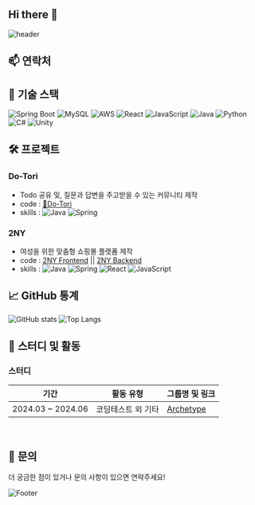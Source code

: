 ## Hi there 👋

<!--
**Rencal3491/Rencal3491** is a ✨ _special_ ✨ repository because its `README.md` (this file) appears on your GitHub profile.

Here are some ideas to get you started:

- 🔭 I’m currently working on ...
- 🌱 I’m currently learning ...
- 👯 I’m looking to collaborate on ...
- 🤔 I’m looking for help with ...
- 💬 Ask me about ...
- 📫 How to reach me: ...
- 😄 Pronouns: ...
- ⚡ Fun fact: ...
-->

![header](https://capsule-render.vercel.app/api?type=waving&color=ff9945&fontColor=FFFFFF&height=300&section=header&text=📖MinJun's%20Hub📖&fontSize=50)


## 📫 연락처


## 🔧 기술 스택

![Spring Boot](https://img.shields.io/badge/Spring%20Boot-6DB33F?style=for-the-badge&logo=spring-boot&logoColor=white)
![MySQL](https://img.shields.io/badge/MySQL-4479A1?style=for-the-badge&logo=mysql&logoColor=white)
![AWS](https://img.shields.io/badge/AWS-232F3E?style=for-the-badge&logo=amazon-aws&logoColor=white)
![React](https://img.shields.io/badge/React-61DAFB?style=for-the-badge&logo=react&logoColor=black)
![JavaScript](https://img.shields.io/badge/JavaScript-F7DF1E?style=for-the-badge&logo=javascript&logoColor=black)
![Java](https://img.shields.io/badge/Java-007396?style=for-the-badge&logo=java&logoColor=white) 
![Python](https://img.shields.io/badge/Python-3776AB?style=for-the-badge&logo=python&logoColor=white)
![C#](https://img.shields.io/badge/C%23-239120?style=for-the-badge&logo=c-sharp&logoColor=white)
![Unity](https://img.shields.io/badge/Unity-000000?style=for-the-badge&logo=unity&logoColor=white)




## 🛠 프로젝트

### Do-Tori
- Todo 공유 및, 질문과 답변을 주고받을 수 있는 커뮤니티 제작
- code : [🌰Do-Tori](https://github.com/CheHyeonYeong/Do-tori)
- skills : ![Java](https://img.shields.io/badge/-Java-333333?style=flat&logo=CoffeeScript) ![Spring](https://img.shields.io/badge/-Spring-333333?style=flat&logo=spring)


### 2NY
- 여성을 위한 맞춤형 쇼핑몰 플랫폼 제작
- code : [2NY Frontend](https://github.com/ToriArtis/2NY-Frontend) || [2NY Backend](https://github.com/ToriArtis/2NY-Backend)
- skills : ![Java](https://img.shields.io/badge/-Java-333333?style=flat&logo=CoffeeScript) ![Spring](https://img.shields.io/badge/-Spring-333333?style=flat&logo=spring) ![React](https://img.shields.io/badge/-React-333333?style=flat&logo=react) ![JavaScript](https://img.shields.io/badge/-JavaScript-333333?style=flat&logo=javascript)


## 📈 GitHub 통계

![GitHub stats](https://github-readme-stats.vercel.app/api?username=chehyeonyeong&show_icons=true&theme=radical)
![Top Langs](https://github-readme-stats.vercel.app/api/top-langs/?username=chehyeonyeong&layout=compact&theme=radical)

## 🌱 스터디 및 활동


### 스터디
| 기간                | 활동 유형            | 그룹명 및 링크 |
|---------------------|----------------------|----------------|
| 2024.03 ~ 2024.06   | 코딩테스트 외 기타   | [Archetype](https://www.notion.so/Archetype-39e0f17c532e4629b7c42fc347874c35?pvs=21) |




<br>

## 💬 문의

더 궁금한 점이 있거나 문의 사항이 있으면 연락주세요!

![Footer](https://capsule-render.vercel.app/api?type=waving&color=ff9945&height=200&section=footer)
